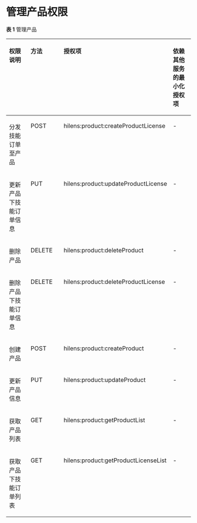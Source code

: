 # 管理产品权限<a name="hilens_02_0075"></a>

**表 1**  管理产品

<a name="table450661024718"></a>
<table><thead align="left"><tr id="row15506161004710"><th class="cellrowborder" valign="top" width="25%" id="mcps1.2.5.1.1"><p id="p2506101044714"><a name="p2506101044714"></a><a name="p2506101044714"></a>权限说明</p>
</th>
<th class="cellrowborder" valign="top" width="25%" id="mcps1.2.5.1.2"><p id="p3506181014474"><a name="p3506181014474"></a><a name="p3506181014474"></a>方法</p>
</th>
<th class="cellrowborder" valign="top" width="26.31%" id="mcps1.2.5.1.3"><p id="p15061010194719"><a name="p15061010194719"></a><a name="p15061010194719"></a>授权项</p>
</th>
<th class="cellrowborder" valign="top" width="23.69%" id="mcps1.2.5.1.4"><p id="p12506171094716"><a name="p12506171094716"></a><a name="p12506171094716"></a>依赖其他服务的最小化授权项</p>
</th>
</tr>
</thead>
<tbody><tr id="row2506910184712"><td class="cellrowborder" valign="top" width="25%" headers="mcps1.2.5.1.1 "><p id="p550818155912"><a name="p550818155912"></a><a name="p550818155912"></a>分发技能订单至产品</p>
</td>
<td class="cellrowborder" valign="top" width="25%" headers="mcps1.2.5.1.2 "><p id="p450691064716"><a name="p450691064716"></a><a name="p450691064716"></a>POST</p>
</td>
<td class="cellrowborder" valign="top" width="26.31%" headers="mcps1.2.5.1.3 "><p id="p1153155316581"><a name="p1153155316581"></a><a name="p1153155316581"></a>hilens:product:createProductLicense</p>
</td>
<td class="cellrowborder" valign="top" width="23.69%" headers="mcps1.2.5.1.4 "><p id="p25061410154712"><a name="p25061410154712"></a><a name="p25061410154712"></a>-</p>
</td>
</tr>
<tr id="row2050614102471"><td class="cellrowborder" valign="top" width="25%" headers="mcps1.2.5.1.1 "><p id="p75061010124711"><a name="p75061010124711"></a><a name="p75061010124711"></a>更新产品下技能订单信息</p>
</td>
<td class="cellrowborder" valign="top" width="25%" headers="mcps1.2.5.1.2 "><p id="p9506910144713"><a name="p9506910144713"></a><a name="p9506910144713"></a>PUT</p>
</td>
<td class="cellrowborder" valign="top" width="26.31%" headers="mcps1.2.5.1.3 "><p id="p1250611105479"><a name="p1250611105479"></a><a name="p1250611105479"></a>hilens:product:updateProductLicense</p>
</td>
<td class="cellrowborder" valign="top" width="23.69%" headers="mcps1.2.5.1.4 "><p id="p6506210194713"><a name="p6506210194713"></a><a name="p6506210194713"></a>-</p>
</td>
</tr>
<tr id="row19506910194717"><td class="cellrowborder" valign="top" width="25%" headers="mcps1.2.5.1.1 "><p id="p450681054711"><a name="p450681054711"></a><a name="p450681054711"></a>删除产品</p>
</td>
<td class="cellrowborder" valign="top" width="25%" headers="mcps1.2.5.1.2 "><p id="p1150615100477"><a name="p1150615100477"></a><a name="p1150615100477"></a>DELETE</p>
</td>
<td class="cellrowborder" valign="top" width="26.31%" headers="mcps1.2.5.1.3 "><p id="p135061010204719"><a name="p135061010204719"></a><a name="p135061010204719"></a>hilens:product:deleteProduct</p>
</td>
<td class="cellrowborder" valign="top" width="23.69%" headers="mcps1.2.5.1.4 "><p id="p1350615109470"><a name="p1350615109470"></a><a name="p1350615109470"></a>-</p>
</td>
</tr>
<tr id="row14287361311"><td class="cellrowborder" valign="top" width="25%" headers="mcps1.2.5.1.1 "><p id="p342943161314"><a name="p342943161314"></a><a name="p342943161314"></a>删除产品下技能订单信息</p>
</td>
<td class="cellrowborder" valign="top" width="25%" headers="mcps1.2.5.1.2 "><p id="p542973111315"><a name="p542973111315"></a><a name="p542973111315"></a>DELETE</p>
</td>
<td class="cellrowborder" valign="top" width="26.31%" headers="mcps1.2.5.1.3 "><p id="p542913315133"><a name="p542913315133"></a><a name="p542913315133"></a>hilens:product:deleteProductLicense</p>
</td>
<td class="cellrowborder" valign="top" width="23.69%" headers="mcps1.2.5.1.4 "><p id="p144291538136"><a name="p144291538136"></a><a name="p144291538136"></a>-</p>
</td>
</tr>
<tr id="row1234617131315"><td class="cellrowborder" valign="top" width="25%" headers="mcps1.2.5.1.1 "><p id="p163463117138"><a name="p163463117138"></a><a name="p163463117138"></a>创建产品</p>
</td>
<td class="cellrowborder" valign="top" width="25%" headers="mcps1.2.5.1.2 "><p id="p934615121312"><a name="p934615121312"></a><a name="p934615121312"></a>POST</p>
</td>
<td class="cellrowborder" valign="top" width="26.31%" headers="mcps1.2.5.1.3 "><p id="p03465181311"><a name="p03465181311"></a><a name="p03465181311"></a>hilens:product:createProduct</p>
</td>
<td class="cellrowborder" valign="top" width="23.69%" headers="mcps1.2.5.1.4 "><p id="p934621131310"><a name="p934621131310"></a><a name="p934621131310"></a>-</p>
</td>
</tr>
<tr id="row1843413590128"><td class="cellrowborder" valign="top" width="25%" headers="mcps1.2.5.1.1 "><p id="p1843410594127"><a name="p1843410594127"></a><a name="p1843410594127"></a>更新产品信息</p>
</td>
<td class="cellrowborder" valign="top" width="25%" headers="mcps1.2.5.1.2 "><p id="p143485913122"><a name="p143485913122"></a><a name="p143485913122"></a>PUT</p>
</td>
<td class="cellrowborder" valign="top" width="26.31%" headers="mcps1.2.5.1.3 "><p id="p1997821820265"><a name="p1997821820265"></a><a name="p1997821820265"></a>hilens:product:updateProduct</p>
</td>
<td class="cellrowborder" valign="top" width="23.69%" headers="mcps1.2.5.1.4 "><p id="p443415991216"><a name="p443415991216"></a><a name="p443415991216"></a>-</p>
</td>
</tr>
<tr id="row027835751212"><td class="cellrowborder" valign="top" width="25%" headers="mcps1.2.5.1.1 "><p id="p1327845717125"><a name="p1327845717125"></a><a name="p1327845717125"></a>获取产品列表</p>
</td>
<td class="cellrowborder" valign="top" width="25%" headers="mcps1.2.5.1.2 "><p id="p827865751218"><a name="p827865751218"></a><a name="p827865751218"></a>GET</p>
</td>
<td class="cellrowborder" valign="top" width="26.31%" headers="mcps1.2.5.1.3 "><p id="p5278195761219"><a name="p5278195761219"></a><a name="p5278195761219"></a>hilens:product:getProductList</p>
</td>
<td class="cellrowborder" valign="top" width="23.69%" headers="mcps1.2.5.1.4 "><p id="p62781857151210"><a name="p62781857151210"></a><a name="p62781857151210"></a>-</p>
</td>
</tr>
<tr id="row67654541407"><td class="cellrowborder" valign="top" width="25%" headers="mcps1.2.5.1.1 "><p id="p1876517541703"><a name="p1876517541703"></a><a name="p1876517541703"></a>获取产品下技能订单列表</p>
</td>
<td class="cellrowborder" valign="top" width="25%" headers="mcps1.2.5.1.2 "><p id="p676575414013"><a name="p676575414013"></a><a name="p676575414013"></a>GET</p>
</td>
<td class="cellrowborder" valign="top" width="26.31%" headers="mcps1.2.5.1.3 "><p id="p167651454902"><a name="p167651454902"></a><a name="p167651454902"></a>hilens:product:getProductLicenseList</p>
</td>
<td class="cellrowborder" valign="top" width="23.69%" headers="mcps1.2.5.1.4 "><p id="p1876545415018"><a name="p1876545415018"></a><a name="p1876545415018"></a>-</p>
</td>
</tr>
</tbody>
</table>

